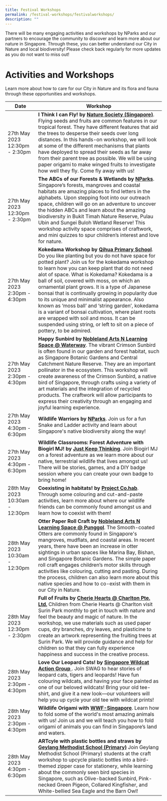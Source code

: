 ```yaml
---
title: Festival Workshops
permalink: /festival-workshops/festivalworkshops/
description: ""
---
```

There will be many engaging activities and workshops by NParks and our partners to encourage the community to discover and learn more about our nature in Singapore. Through these, you can better understand our City in Nature and local biodiversity! Please check back regularly for more updates as you do not want to miss out! 

# **Activities and Workshops**

Learn more about how to care for our City in Nature and its flora and fauna through these opportunities and workshops.


| Date | Workshop | 
| -------- | -------- | 
|27th May 2023 12:30pm - 2:30pm| **I Think I can Fly! by [Nature Society (Singapore)](https://www.nss.org.sg/)**. Flying seeds and fruits are common features in our tropical forest. They have different features that aid the trees to desperse their seeds over long distances. In this hands-on workshop, we will look at some of the different mechanisms that plants have deployed to spread their seeds as far away from their parent tree as possible. We will be using paper origami to make winged fruits to investigate how well they fly. Come fly away with us!| 
| 27th May 2023 12:30pm - 2:30pm| **The ABCs of our Forests & Wetlands by [NParks](https://www.nparks.gov.sg/)**. Singapore’s forests, mangroves and coastal habitats are amazing places to find letters in the alphabets. Upon stepping foot into our outreach space, children will go on an adventure to uncover the hidden ABCs and learn about the amazing biodiversity in Bukit Timah Nature Reserve, Pulau Ubin and Sungei Buloh Wetland Reserve! This workshop activity space comprises of craftwork, and mini quizzes to spur children’s interest and love for nature.| 
| 27th May 2023 2:30pm - 4:30pm| **Kokedama Workshop by [Qihua Primary School](https://www.qihuapri.moe.edu.sg/)**. Do you like planting but you do not have space for potted plant? Join us for the kokedama workshop to learn how you can keep plant that do not need alot of space. What is Kokedama? Kokedama is a ball of soil, covered with moss, on which an ornamental plant grows. It is a type of Japanese bonsai that is continually growing in popularity due to its unique and minimalist appearance. Also known as ‘moss ball’ and ‘string garden’, kokedama is a variant of bonsai cultivation, where plant roots are wrapped with soil and moss. It can be suspended using string, or left to sit on a piece of pottery, to be admired.|
| 27th May 2023 2:30pm - 4:30pm| **Happy Sunbird by [Nobleland Arts N Learning Space @ Waterway](https://nobleland.sg/)**. The vibrant Crimson Sunbird is often found in our garden and forest habitat, such as Singapore Botanic Gardens and Central Catchment Nature Reserve. They are an important pollinator in the ecosystem. This workshop will create awareness of the Crimson Sunbird, a native bird of Singapore, through crafts using a variety of art materials and the integration of recycled products. The craftwork will allow participants to express their creativity through an engaging and joyful learning experience.|
| 27th May 2023 4:30pm - 6:30pm| **Wildlife Warriors by [NParks](https://www.nparks.gov.sg/)**. Join us for a fun Snake and Ladder activity and learn about Singapore's native biodiversity along the way!   | 	
| 27th May 2023 4:30pm - 6:30pm| **Wildlife Classrooms: Forest Adventure with Biogirl MJ! by [Just Keep Thinking](https://www.instagram.com/justkeepthinkingsg/?hl=en)**. Join Biogirl MJ on a forest adventure as we learn more about our native, terrestrial wildlife that lives amongst us! There will be stories, games, and a DIY badge session where you can create your own badge to bring home!  
| 28th May 2023 10:30am - 12:30pm| **Coexisting in habitats! by [Project Co.hab](https://instagram.com/projectco.hab?igshid=YmMyMTA2M2Y=)**. Through some colouring and cut-and-paste activities, learn more about where our wildlife friends can be commonly found amongst us and learn how to coexist with them!| 
| 28th May 2023 10:30am - 12:30pm| **Otter Paper Roll Craft by [Nobleland Arts N Learning Space @ Punggol](https://nobleland.sg/)**. The Smooth-coated Otters are commonly found in Singapore's mangroves, mudflats, and coastal areas. In recent years, there have been an increase in otter sightings in urban spaces like Marina Bay, Bishan, and Singapore Botanic Gardens. The simple paper roll craft engages children’s motor skills through activities like colouring, cutting and pasting. During the process, children can also learn more about this native species and how to co-exist with them in our City in Nature.| 
| 28th May 2023 12:30pm - 2:30pm| **Full of Fruits by [Cherie Hearts @ Charlton Pte. Ltd.](https://www.cheriehearts.com.sg/about-us/)** Children from Cherie Hearts @ Charlton visit Surin Park monthly to get in touch with nature and feel the beauty and magic of nature. In the workshop, we use materials such as used paper cups, dry branches, dry leaves, and plasticine to create an artwork representing the fruiting trees at Surin Park. We will provide guidance and help for children so that they can fully experience happiness and success in the creative process.|
| 28th May 2023 2:30pm - 4:30pm| **Love Our Leopard Cats! by [Singapore Wildcat Action Group ](https://www.swagcat.org/)**. Join SWAG to hear stories of leopard cats, tigers and leopards! Have fun colouring wildcats, and having your face painted as one of our beloved wildcats! Bring your old tee-shirt, and give it a new look—our volunteers will help you up cycle your old tee with wildcat prints!|
| 28th May 2023 2:30pm - 4:30pm| **Wildlife Origami with [WWF-Singapore](https://www.wwf.sg/)**. Learn how to fold some of the world's most amazing animals with us! Join us and we will teach you how to fold origami of animals you can find in Singapore’s land and waters.|
| 28th May 2023 4:30pm - 6:30pm| **ARTcyle with plastic bottles and straws by [Geylang Methodist School (Primary)](https://www.geylangmethodistpri.moe.edu.sg/)** Join Geylang Methodist School (Primary) students at the craft workshop to upcycle plastic bottles into a bird-themed zipper case for stationery, while learning about the commonly seen bird species in Singapore, such as Olive-backed Sunbird, Pink-necked Green Pigeon, Collared Kingfisher, and White-bellied Sea Eagle and the Barn Owl!|
